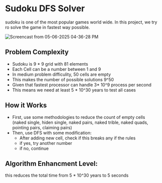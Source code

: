 # Sudoku DFS Solver
  sudoku is one of the most popular games world wide. In this project, we try ro solve the game in fastest way possible.

![Screencast from 05-06-2025 04-36-28 PM](https://github.com/user-attachments/assets/68fff0e5-2f0e-4512-8b9c-5d8b3a27ebd9)


## Problem Complexity
- Sudoku is 9 * 9 grid with 81 elements
- Each Cell can be a number between 1 and 9
- In medium problem difficulity, 50 cells are empty
- This makes the number of possible solutions  9^50
- Given that fastest processor can handle 3* 10^9 process per second
- This means we need at least 5 * 10^30 years to test all cases

## How it Works
- First, use some methodologies to reduce the count of empty cells (naked single, hiden single, naked pairs, naked trible, naked quads, pointing pairs, claiming pairs)
- Then, use DFS with some modification:
  - After adding new cell, check if this breaks any if the rules
  - if yes, try another number
  - if no, continue
 
## Algorithm Enhancment Level:
this reduces the total time from 5 * 10^30 years to 5 seconds
